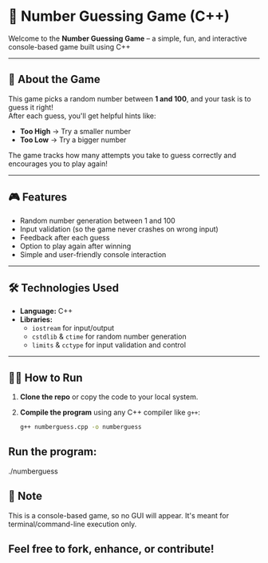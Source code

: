 # 🎯 Number Guessing Game (C++)

Welcome to the **Number Guessing Game** – a simple, fun, and interactive console-based game built using C++

---

## 📌 About the Game

This game picks a random number between **1 and 100**, and your task is to guess it right!  
After each guess, you'll get helpful hints like: 

- **Too High**  → Try a smaller number  
- **Too Low** → Try a bigger number 

The game tracks how many attempts you take to guess correctly and encourages you to play again!

---

## 🎮 Features

- Random number generation between 1 and 100
- Input validation (so the game never crashes on wrong input)
- Feedback after each guess
- Option to play again after winning
- Simple and user-friendly console interaction

---

## 🛠️ Technologies Used

- **Language:** C++
- **Libraries:**  
  - `iostream` for input/output  
  - `cstdlib` & `ctime` for random number generation  
  - `limits` & `cctype` for input validation and control

---

## 🧑‍💻 **How to Run**

1. **Clone the repo** or copy the code to your local system.  
2. **Compile the program** using any C++ compiler like `g++`:

   ```bash
   g++ numberguess.cpp -o numberguess

##   Run the program:
./numberguess

## 📌 Note
This is a console-based game, so no GUI will appear. It's meant for terminal/command-line execution only.

## Feel free to fork, enhance, or contribute!
